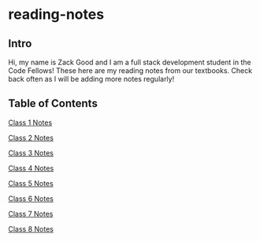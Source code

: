 # reading-notes
## Intro
<p>Hi, my name is Zack Good and I am a full stack development student in the Code Fellows! These here are my reading notes from our textbooks. Check back often as I will be adding more notes regularly!</p>

## Table of Contents
<p><a href="https://github.com/zachary-good/reading-notes/blob/f0ecd9d906e9625a604dee38bbe5b40d6d071883/class-01.md">Class 1 Notes</a></p>
<p><a href="https://github.com/zachary-good/reading-notes/blob/3c8d5c8db1fc41d29bd7bfde2c3445fc2ba7ee25/class-02.md">Class 2 Notes</a></p>
<p><a href="https://github.com/zachary-good/reading-notes/blob/04dfa7efea6ce9947e1ebabc8a11552582c4bb98/class-03.md">Class 3 Notes</a></p>
<p><a href="https://github.com/zachary-good/reading-notes/blob/993e67ef440bf6e89b975936b89f711e4c239f3e/class-04.md">Class 4 Notes</a></p>
<p><a href="https://github.com/zachary-good/reading-notes/blob/2c001eae6b672cf8a0282e6f490cdfcd39df57a6/class-05.md">Class 5 Notes</a></p>
<p><a href="https://github.com/zachary-good/reading-notes/blob/4f5afeb76b9023530ff979fffab16484d42d02ca/class-06.md">Class 6 Notes</a></p>
<p><a href="https://github.com/zachary-good/reading-notes/blob/bd945fe77cb78c543793a5e705744cb3ac4e59b7/class-07.md">Class 7 Notes</a></p>
<p><a href="https://github.com/zachary-good/reading-notes/blob/4ff186a6a3d73ef7fecd78808c495f881f966ddf/class-08.md">Class 8 Notes</a></p>
